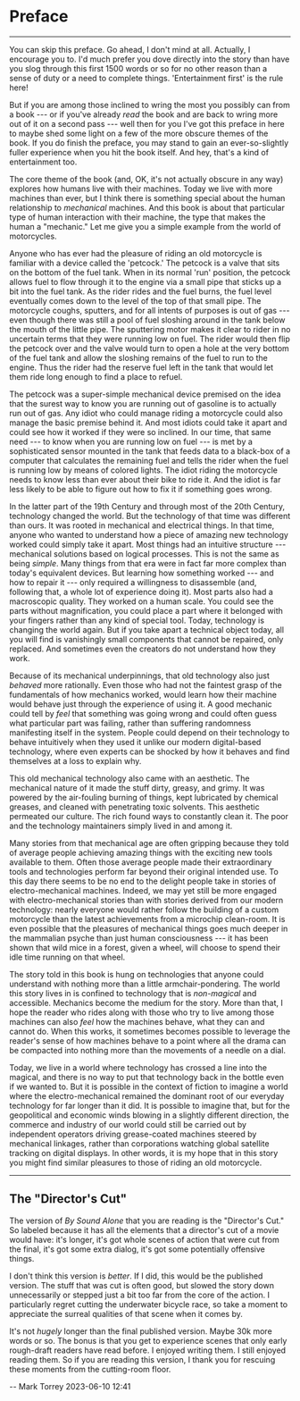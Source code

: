 
[//]: # (./two_preface.md)

[//]: # (This is _two_ underscore preface because it should come after the diagrams.)


# Preface 
--------------------------------------------------------------------------------

You can skip this preface. Go ahead, I don't mind at all. Actually, I encourage you to. I'd much prefer you dove directly into the story than have you slog through this first 1500 words or so for no other reason than a sense of duty or a need to complete things. 'Entertainment first' is the rule here!

But if you are among those inclined to wring the most you possibly can from a book --- or if you've already _read_ the book and are back to wring more out of it on a second pass --- well then for you I've got this preface in here to maybe shed some light on a few of the more obscure themes of the book. If you do finish the preface, you may stand to gain an ever-so-slightly fuller experience when you hit the book itself. And hey, that's a kind of entertainment too.

The core theme of the book (and, OK, it's not actually obscure in any way) explores how humans live with their machines. Today we live with more machines than ever, but I think there is something special about the human relationship to _mechanical_ machines. And this book is about that particular type of human interaction with their machine, the type that makes the human a "mechanic." Let me give you a simple example from the world of motorcycles.

Anyone who has ever had the pleasure of riding an old motorcycle is familiar with a device called the 'petcock.' The petcock is a valve that sits on the bottom of the fuel tank. When in its normal 'run' position, the petcock allows fuel to flow through it to the engine via a small pipe that sticks up a bit into the fuel tank. As the rider rides and the fuel burns, the fuel level eventually comes down to the level of the top of that small pipe. The motorcycle coughs, sputters, and for all intents of purposes is out of gas --- even though there was still a pool of fuel sloshing around in the tank below the mouth of the little pipe. The sputtering motor makes it clear to rider in no uncertain terms that they were running low on fuel. The rider would then flip the petcock over and the valve would turn to open a hole at the very bottom of the fuel tank and allow the sloshing remains of the fuel to run to the engine. Thus the rider had the reserve fuel left in the tank that would let them ride long enough to find a place to refuel.

The petcock was a super-simple mechanical device premised on the idea that the surest way to know you are running out of gasoline is to actually run out of gas. Any idiot who could manage riding a motorcycle could also manage the basic premise behind it. And most idiots could take it apart and could see how it worked if they were so inclined. In our time, that same need --- to know when you are running low on fuel --- is met by a sophisticated sensor mounted in the tank that feeds data to a black-box of a computer that calculates the remaining fuel and tells the rider when the fuel is running low by means of colored lights. The idiot riding the motorcycle needs to know less than ever about their bike to ride it. And the idiot is far less likely to be able to figure out how to fix it if something goes wrong.

In the latter part of the 19th Century and through most of the 20th Century, technology changed the world. But the technology of that time was different than ours. It was rooted in mechanical and electrical things. In that time, anyone who wanted to understand how a piece of amazing new technology worked could simply take it apart. Most things had an intuitive structure --- mechanical solutions based on logical processes. This is not the same as being _simple_. Many things from that era were in fact far more complex than today's equivalent devices. But learning how something worked --- and how to repair it --- only required a willingness to disassemble (and, following that, a whole lot of experience doing it). Most parts also had a macroscopic quality. They worked on a human scale. You could see the parts without magnification, you could place a part where it belonged with your fingers rather than any kind of special tool. Today, technology is changing the world again. But if you take apart a technical object today, all you will find is vanishingly small components that cannot be repaired, only replaced. And sometimes even the creators do not understand how they work.

Because of its mechanical underpinnings, that old technology also just _behaved_ more rationally. Even those who had not the faintest grasp of the fundamentals of how mechanics worked, would learn how their machine would behave just through the experience of using it. A good mechanic could tell by _feel_ that something was going wrong and could often guess what particular part was failing, rather than suffering randomness manifesting itself in the system. People could depend on their technology to behave intuitively when they used it unlike our modern digital-based technology, where even experts can be shocked by how it behaves and find themselves at a loss to explain why.

This old mechanical technology also came with an aesthetic. The mechanical nature of it made the stuff dirty, greasy, and grimy. It was powered by the air-fouling burning of things, kept lubricated by chemical greases, and cleaned with penetrating toxic solvents. This aesthetic permeated our culture. The rich found ways to constantly clean it. The poor and the technology maintainers simply lived in and among it.

Many stories from that mechanical age are often gripping because they told of average people achieving amazing things with the exciting new tools available to them. Often those average people made their extraordinary tools and technologies perform far beyond their original intended use. To this day there seems to be no end to the delight people take in stories of electro-mechanical machines. Indeed, we may yet still be more engaged with electro-mechanical stories than with stories derived from our modern technology: nearly everyone would rather follow the building of a custom motorcycle than the latest achievements from a microchip clean-room. It is even possible that the pleasures of mechanical things goes much deeper in the mammalian psyche than just human consciousness --- it has been shown that wild mice in a forest, given a wheel, will choose to spend their idle time running on that wheel.

The story told in this book is hung on technologies that anyone could understand with nothing more than a little armchair-pondering. The world this story lives in is confined to technology that is _non-magical_ and accessible. Mechanics become the medium for the story. More than that, I hope the reader who rides along with those who try to live among those machines can also _feel_ how the machines behave, what they can and cannot do. When this works, it sometimes becomes possible to leverage the reader's sense of how machines behave to a point where all the drama can be compacted into nothing more than the movements of a needle on a dial. 

Today, we live in a world where technology has crossed a line into the magical, and there is no way to put that technology back in the bottle even if we wanted to. But it is possible in the context of fiction to imagine a world where the electro-mechanical remained the dominant root of our everyday technology for far longer than it did. It is possible to imagine that, but for the geopolitical and economic winds blowing in a slightly different direction, the commerce and industry of our world could still be carried out by independent operators driving grease-coated machines steered by mechanical linkages, rather than corporations watching global satellite tracking on digital displays. In other words, it is my hope that in this story you might find similar pleasures to those of riding an old motorcycle.


--------------------------------------------------------------------------------

## The "Director's Cut"
The version of _By Sound Alone_ that you are reading is the "Director's Cut." So labeled because it has all the elements that a director's cut of a movie would have: it's longer, it's got whole scenes of action that were cut from the final, it's got some extra dialog, it's got some potentially offensive things.

I don't think this version is _better_. If I did, this would be the published version. The stuff that was cut is often good, but slowed the story down unnecessarily or stepped just a bit too far from the core of the action. I particularly regret cutting the underwater bicycle race, so take a moment to appreciate the surreal qualities of that scene when it comes by.

It's not _hugely_ longer than the final published version. Maybe 30k more words or so. The bonus is that you get to experience scenes that only early rough-draft readers have read before. I enjoyed writing them. I still enjoyed reading them. So if you are reading this version, I thank you for rescuing these moments from the cutting-room floor.

-- Mark Torrey 2023-06-10 12:41


